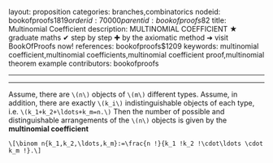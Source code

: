 layout: proposition
categories: branches,combinatorics
nodeid: bookofproofs$1819
orderid: 70000
parentid: bookofproofs$82
title: Multinomial Coefficient
description: MULTINOMIAL COEFFICIENT ★ graduate maths ✔ step by step ✚ by the axiomatic method ➜ visit BookOfProofs now!
references: bookofproofs$1209
keywords: multinomial coefficient,multinomial coefficients,multinomial coefficient proof,multinomial theorem example
contributors: bookofproofs

---


---

Assume, there are `\(n\)` objects of `\(m\)` different types. Assume, in addition, there are exactly `\(k_i\)` indistinguishable objects of each type, i.e. `\(k_1+k_2+\ldots+k_m=n.\)` Then the number of possible and distinguishable arrangements of the `\(n\)` objects is given by the **multinomial coefficient**

`\[\binom n{k_1,k_2,\ldots,k_m}:=\frac{n !}{k_1 !k_2 !\cdot\ldots \cdot k_m !}.\]`
